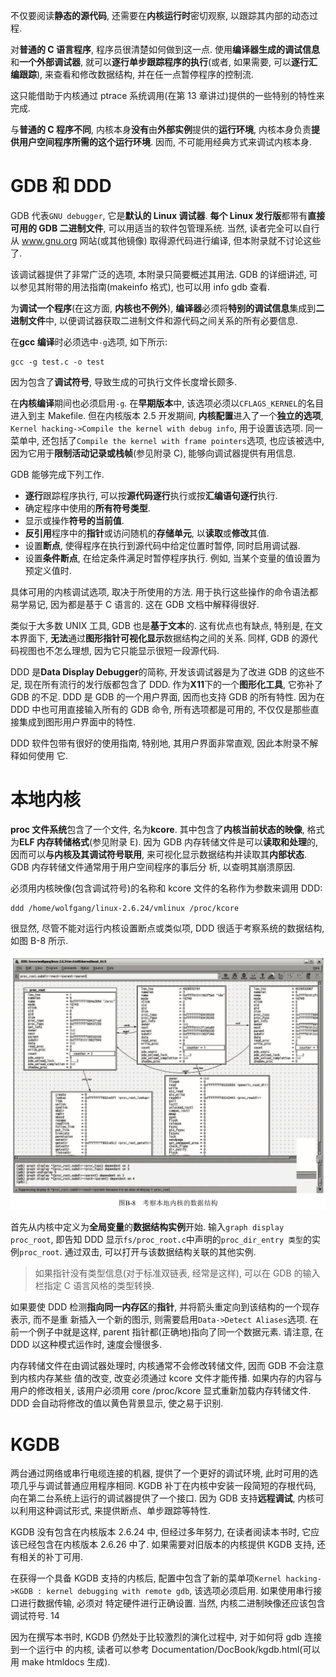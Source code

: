 不仅要阅读**静态的源代码**, 还需要在**内核运行时**密切观察, 以跟踪其内部的动态过程.

对**普通的 C 语言程序**, 程序员很清楚如何做到这一点. 使用**编译器生成的调试信息**和**一个外部调试器**, 就可以**逐行单步跟踪程序的执行**(或者, 如果需要, 可以**逐行汇编跟踪**), 来查看和修改数据结构, 并在任一点暂停程序的控制流.

这只能借助于内核通过 ptrace 系统调用(在第 13 章讲过)提供的一些特别的特性来完成.

与**普通的 C 程序不同**, 内核本身**没有**由**外部实例**提供的**运行环境**, 内核本身负责**提供用户空间程序所需的这个运行环境**. 因而, 不可能用经典方式来调试内核本身.

# GDB 和 DDD

GDB 代表`GNU debugger`, 它是**默认的 Linux 调试器**. **每个 Linux 发行版**都带有**直接可用的 GDB 二进制文件**, 可以用适当的软件包管理系统. 当然, 读者完全可以自行从 www.gnu.org 网站(或其他镜像) 取得源代码进行编译, 但本附录就不讨论这些了.

该调试器提供了非常广泛的选项, 本附录只简要概述其用法. GDB 的详细讲述, 可以参见其附带的用法指南(makeinfo 格式), 也可以用 info gdb 查看.

为**调试一个程序**(在这方面, **内核也不例外**), **编译器**必须将**特别的调试信息**集成到**二进制文件**中, 以便调试器获取二进制文件和源代码之间关系的所有必要信息.

在**gcc 编译**时必须选中`-g`选项,  如下所示:

```
gcc -g test.c -o test
```

因为包含了**调试符号**, 导致生成的可执行文件长度增长颇多.

在**内核编译**期间也必须启用`-g`. 在**早期版本**中, 该选项必须以`CFLAGS_KERNEL`的名目进入到主 Makefile. 但在内核版本 2.5 开发期间, **内核配置**进入了一个**独立的选项**, `Kernel hacking->Compile
the kernel with debug info`, 用于设置该选项. 同一菜单中, 还包括了`Compile the kernel with frame pointers`选项, 也应该被选中, 因为它用于**限制活动记录或栈帧**(参见附录 C), 能够向调试器提供有用信息.

GDB 能够完成下列工作.

- **逐行**跟踪程序执行, 可以按**源代码逐行**执行或按**汇编语句逐行**执行.
- 确定程序中使用的**所有符号类型**.
- 显示或操作**符号的当前值**.
- **反引用**程序中的**指针**或访问随机的**存储单元**, 以**读取**或**修改**其值.
- 设置**断点**, 使得程序在执行到源代码中给定位置时暂停, 同时启用调试器.
- 设置**条件断点**, 在给定条件满足时暂停程序执行. 例如, 当某个变量的值设置为预定义值时.

具体可用的内核调试选项, 取决于所使用的方法.  用于执行这些操作的命令语法都易学易记, 因为都是基于 C 语言的. 这在 GDB 文档中解释得很好.

类似于大多数 UNIX 工具, GDB 也是**基于文本**的. 这有优点也有缺点, 特别是, 在文本界面下, **无法**通过**图形指针可视化显示**数据结构之间的关系. 同样, GDB 的源代码视图也不怎么理想, 因为它只能显示很短一段源代码.

DDD 是**Data Display Debugger**的简称, 开发该调试器是为了改进 GDB 的这些不足, 现在所有流行的发行版都包含了 DDD. 作为**X11**下的一个**图形化工具**, 它弥补了 GDB 的不足. DDD 是 GDB 的一个用户界面,  因而也支持 GDB 的所有特性. 因为在 DDD 中也可用直接输入所有的 GDB 命令, 所有选项都是可用的, 不仅仅是那些直接集成到图形用户界面中的特性.

DDD 软件包带有很好的使用指南, 特别地, 其用户界面非常直观, 因此本附录不解释如何使用 它.

# 本地内核

**proc 文件系统**包含了一个文件, 名为**kcore**. 其中包含了**内核当前状态的映像**, 格式为**ELF 内存转储格式**(参见附录 E). 因为 GDB 内存转储文件是可以**读取和处理**的, 因而可以**与内核及其调试符号联用**, 来可视化显示数据结构并读取其**内部状态**. GDB 内存转储文件通常用于用户空间程序的事后分 析, 以查明其崩溃原因.

必须用内核映像(包含调试符号)的名称和 kcore 文件的名称作为参数来调用 DDD:

```
ddd /home/wolfgang/linux-2.6.24/vmlinux /proc/kcore
```

很显然, 尽管不能对运行内核设置断点或类似项, DDD 很适于考察系统的数据结构, 如图 B-8 所示.

![2020-01-28-22-52-34.png](./images/2020-01-28-22-52-34.png)

首先从内核中定义为**全局变量**的**数据结构实例**开始. 输入`graph display proc_root`, 即告知 DDD 显示`fs/proc_root.c`中声明的`proc_dir_entry 类型`的实例`proc_root`. 通过双击, 可以打开与该数据结构关联的其他实例.

>如果指针没有类型信息(对于标准双链表, 经常是这样), 可以在 GDB 的输入栏指定 C 语言风格的类型转换.

如果要使 DDD 检测**指向同一内存区**的**指针**, 并将箭头重定向到该结构的一个现存表示, 而不是重 新插入一个新的图示, 则需要启用`Data->Detect Aliases`选项. 在前一个例子中就是这样, parent 指针都(正确地)指向了同一个数据元素. 请注意, 在 DDD 以这种模式运作时, 速度会慢很多.

内存转储文件在由调试器处理时, 内核通常不会修改转储文件, 因而 GDB 不会注意到内核内存某些 值的改变, 改变必须通过 kcore 文件才能传播. 如果内存的内容与用户的修改相关, 该用户必须用 core /proc/kcore 显式重新加载内存转储文件. DDD 会自动将修改的值以黄色背景显示, 使之易于识别.

# KGDB

两台通过网络或串行电缆连接的机器, 提供了一个更好的调试环境, 此时可用的选项几乎与调试普通应用程序相同. KGDB 补丁在内核中安装一段简短的存根代码, 向在第二台系统上运行的调试器提供了一个接口. 因为 GDB 支持**远程调试**, 内核可以利用这种调试形式, 来提供断点、单步跟踪等特性.

KGDB 没有包含在内核版本 2.6.24 中, 但经过多年努力, 在读者阅读本书时, 它应该已经包含在内核版本 2.6.26 中了. 如果需要对旧版本的内核提供 KGDB 支持, 还有相关的补丁可用.

在获得一个具备 KGDB 支持的内核后, 配置中包含了新的菜单项`Kernel hacking->KGDB : kernel debugging with remote gdb`, 该选项必须启用. 如果使用串行接口进行数据传输, 必须对 特定硬件进行正确设置. 当然, 内核二进制映像还应该包含调试符号.  14

因为在撰写本书时, KGDB 仍然处于比较激烈的演化过程中, 对于如何将 gdb 连接到一个运行中 的内核, 读者可以参考 Documentation/DocBook/kgdb.html(可以用 make htmldocs 生成).